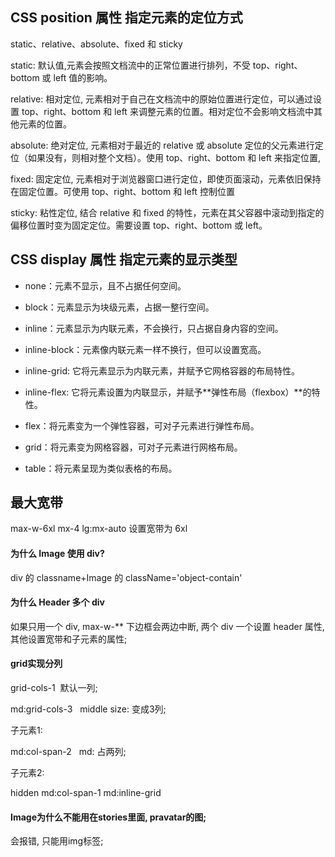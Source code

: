 ## CSS position 属性 指定元素的定位方式

  

static、relative、absolute、fixed 和 sticky

  

static: 默认值,元素会按照文档流中的正常位置进行排列，不受 top、right、bottom 或 left 值的影响。

  

relative: 相对定位, 元素相对于自己在文档流中的原始位置进行定位，可以通过设置 top、right、bottom 和 left 来调整元素的位置。相对定位不会影响文档流中其他元素的位置。

  

absolute: 绝对定位, 元素相对于最近的 relative 或 absolute 定位的父元素进行定位（如果没有，则相对整个文档）。使用 top、right、bottom 和 left 来指定位置,

  

fixed: 固定定位, 元素相对于浏览器窗口进行定位，即使页面滚动，元素依旧保持在固定位置。可使用 top、right、bottom 和 left 控制位置

  

sticky: 粘性定位, 结合 relative 和 fixed 的特性，元素在其父容器中滚动到指定的偏移位置时变为固定定位。需要设置 top、right、bottom 或 left。

  

## CSS display 属性 指定元素的显示类型

  

- none：元素不显示，且不占据任何空间。

- block：元素显示为块级元素，占据一整行空间。

- inline：元素显示为内联元素，不会换行，只占据自身内容的空间。

- inline-block：元素像内联元素一样不换行，但可以设置宽高。

- inline-grid: 它将元素显示为内联元素，并赋予它网格容器的布局特性。

- inline-flex: 它将元素设置为内联显示，并赋予**弹性布局（flexbox）**的特性。

- flex：将元素变为一个弹性容器，可对子元素进行弹性布局。

- grid：将元素变为网格容器，可对子元素进行网格布局。

- table：将元素呈现为类似表格的布局。

  

## 最大宽带

  

max-w-6xl mx-4 lg:mx-auto 设置宽带为 6xl

  

#### 为什么 Image 使用 div?

  

div 的 classname+Image 的 className='object-contain'

  

#### 为什么 Header 多个 div

  

如果只用一个 div, max-w-\*\* 下边框会两边中断, 两个 div 一个设置 header 属性,其他设置宽带和子元素的属性;

  
  

#### grid实现分列

grid-cols-1  默认一列;

md:grid-cols-3   middle size: 变成3列;

子元素1:

md:col-span-2   md: 占两列;

  

子元素2:

hidden md:col-span-1 md:inline-grid

  

#### Image为什么不能用在stories里面, pravatar的图;

会报错, 只能用img标签;


